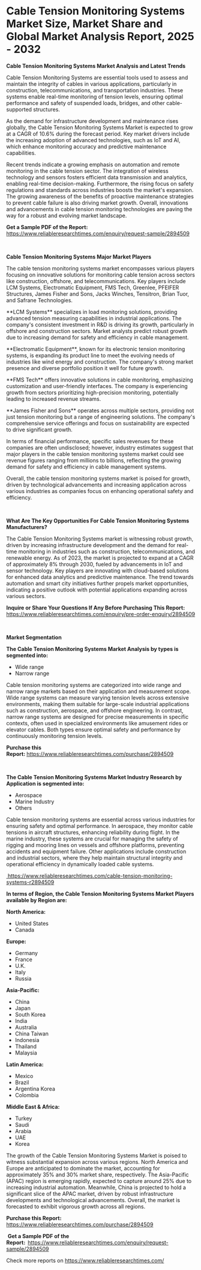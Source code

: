 <p><h1>Cable Tension Monitoring Systems Market Size, Market Share and Global Market Analysis Report, 2025 - 2032</h1></p><p><strong>Cable Tension Monitoring Systems Market Analysis and Latest Trends</strong></p>
<p><p>Cable Tension Monitoring Systems are essential tools used to assess and maintain the integrity of cables in various applications, particularly in construction, telecommunications, and transportation industries. These systems enable real-time monitoring of tension levels, ensuring optimal performance and safety of suspended loads, bridges, and other cable-supported structures. </p><p>As the demand for infrastructure development and maintenance rises globally, the Cable Tension Monitoring Systems Market is expected to grow at a CAGR of 10.6% during the forecast period. Key market drivers include the increasing adoption of advanced technologies, such as IoT and AI, which enhance monitoring accuracy and predictive maintenance capabilities.</p><p>Recent trends indicate a growing emphasis on automation and remote monitoring in the cable tension sector. The integration of wireless technology and sensors fosters efficient data transmission and analytics, enabling real-time decision-making. Furthermore, the rising focus on safety regulations and standards across industries boosts the market's expansion. The growing awareness of the benefits of proactive maintenance strategies to prevent cable failure is also driving market growth. Overall, innovations and advancements in cable tension monitoring technologies are paving the way for a robust and evolving market landscape.</p></p>
<p><strong>Get a Sample PDF of the Report:&nbsp;</strong> <a href="https://www.reliableresearchtimes.com/enquiry/request-sample/2894509?utm_campaign=2792&utm_medium=2&utm_source=Github&utm_content=ia&utm_term=15032025&utm_id=cable-tension-monitoring-systems">https://www.reliableresearchtimes.com/enquiry/request-sample/2894509</a></p>
<p>&nbsp;</p>
<p><strong>Cable Tension Monitoring Systems Major Market Players</strong></p>
<p><p>The cable tension monitoring systems market encompasses various players focusing on innovative solutions for monitoring cable tension across sectors like construction, offshore, and telecommunications. Key players include LCM Systems, Electromatic Equipment, FMS Tech, Greenlee, PFEIFER Structures, James Fisher and Sons, Jacks Winches, Tensitron, Brian Tuor, and Safrane Technologies.</p><p>**LCM Systems** specializes in load monitoring solutions, providing advanced tension measuring capabilities in industrial applications. The company's consistent investment in R&D is driving its growth, particularly in offshore and construction sectors. Market analysts predict robust growth due to increasing demand for safety and efficiency in cable management.</p><p>**Electromatic Equipment**, known for its electronic tension monitoring systems, is expanding its product line to meet the evolving needs of industries like wind energy and construction. The company's strong market presence and diverse portfolio position it well for future growth.</p><p>**FMS Tech** offers innovative solutions in cable monitoring, emphasizing customization and user-friendly interfaces. The company is experiencing growth from sectors prioritizing high-precision monitoring, potentially leading to increased revenue streams.</p><p>**James Fisher and Sons** operates across multiple sectors, providing not just tension monitoring but a range of engineering solutions. The company's comprehensive service offerings and focus on sustainability are expected to drive significant growth.</p><p>In terms of financial performance, specific sales revenues for these companies are often undisclosed; however, industry estimates suggest that major players in the cable tension monitoring systems market could see revenue figures ranging from millions to billions, reflecting the growing demand for safety and efficiency in cable management systems.</p><p>Overall, the cable tension monitoring systems market is poised for growth, driven by technological advancements and increasing application across various industries as companies focus on enhancing operational safety and efficiency.</p></p>
<p>&nbsp;</p>
<p><strong>What Are The Key Opportunities For Cable Tension Monitoring Systems Manufacturers?</strong></p>
<p><p>The Cable Tension Monitoring Systems market is witnessing robust growth, driven by increasing infrastructure development and the demand for real-time monitoring in industries such as construction, telecommunications, and renewable energy. As of 2023, the market is projected to expand at a CAGR of approximately 8% through 2030, fueled by advancements in IoT and sensor technology. Key players are innovating with cloud-based solutions for enhanced data analytics and predictive maintenance. The trend towards automation and smart city initiatives further propels market opportunities, indicating a positive outlook with potential applications expanding across various sectors.</p></p>
<p><strong>Inquire or Share Your Questions If Any Before Purchasing This Report:</strong> <a href="https://www.reliableresearchtimes.com/enquiry/pre-order-enquiry/2894509?utm_campaign=2792&utm_medium=2&utm_source=Github&utm_content=ia&utm_term=15032025&utm_id=cable-tension-monitoring-systems">https://www.reliableresearchtimes.com/enquiry/pre-order-enquiry/2894509</a></p>
<p>&nbsp;</p>
<p><strong>Market Segmentation</strong></p>
<p><strong>The Cable Tension Monitoring Systems Market Analysis by types is segmented into:</strong></p>
<p><ul><li>Wide range</li><li>Narrow range</li></ul></p>
<p><p>Cable tension monitoring systems are categorized into wide range and narrow range markets based on their application and measurement scope. Wide range systems can measure varying tension levels across extensive environments, making them suitable for large-scale industrial applications such as construction, aerospace, and offshore engineering. In contrast, narrow range systems are designed for precise measurements in specific contexts, often used in specialized environments like amusement rides or elevator cables. Both types ensure optimal safety and performance by continuously monitoring tension levels.</p></p>
<p><strong>Purchase this Report:&nbsp;</strong><a href="https://www.reliableresearchtimes.com/purchase/2894509?utm_campaign=2792&utm_medium=2&utm_source=Github&utm_content=ia&utm_term=15032025&utm_id=cable-tension-monitoring-systems">https://www.reliableresearchtimes.com/purchase/2894509</a></p>
<p>&nbsp;</p>
<p><strong>The Cable Tension Monitoring Systems Market Industry Research by Application is segmented into:</strong></p>
<p><ul><li>Aerospace</li><li>Marine Industry</li><li>Others</li></ul></p>
<p><p>Cable tension monitoring systems are essential across various industries for ensuring safety and optimal performance. In aerospace, they monitor cable tensions in aircraft structures, enhancing reliability during flight. In the marine industry, these systems are crucial for managing the safety of rigging and mooring lines on vessels and offshore platforms, preventing accidents and equipment failure. Other applications include construction and industrial sectors, where they help maintain structural integrity and operational efficiency in dynamically loaded cable systems.</p></p>
<p><a href="https://www.reliableresearchtimes.com/cable-tension-monitoring-systems-r2894509?utm_campaign=2792&utm_medium=2&utm_source=Github&utm_content=ia&utm_term=15032025&utm_id=cable-tension-monitoring-systems">&nbsp;https://www.reliableresearchtimes.com/cable-tension-monitoring-systems-r2894509</a></p>
<p><strong>In terms of Region, the Cable Tension Monitoring Systems Market Players available by Region are:</strong></p>
<p>
    <p> <strong> North America: </strong>
        <ul>
            <li>United States</li>
            <li>Canada</li>
        </ul>
        </p> 
    <p> <strong> Europe: </strong>
        <ul>
            <li>Germany</li>
            <li>France</li>
            <li>U.K.</li>
            <li>Italy</li>
            <li>Russia</li>
        </ul>
        </p> 
    <p> <strong> Asia-Pacific: </strong>
        <ul>
            <li>China</li>
            <li>Japan</li>
            <li>South Korea</li>
            <li>India</li>
            <li>Australia</li>
            <li>China Taiwan</li>
            <li>Indonesia</li>
            <li>Thailand</li>
            <li>Malaysia</li>
        </ul>
        </p> 
    <p> <strong> Latin America: </strong>
        <ul>
            <li>Mexico</li>
            <li>Brazil</li>
            <li>Argentina Korea</li>
            <li>Colombia</li>
        </ul>
        </p> 
    <p> <strong> Middle East & Africa: </strong>
        <ul>
            <li>Turkey</li>
            <li>Saudi</li>
            <li>Arabia</li>
            <li>UAE</li>
            <li>Korea</li>
        </ul>
    </p>
    </p>
<p><p>The growth of the Cable Tension Monitoring Systems Market is poised to witness substantial expansion across various regions. North America and Europe are anticipated to dominate the market, accounting for approximately 35% and 30% market share, respectively. The Asia-Pacific (APAC) region is emerging rapidly, expected to capture around 25% due to increasing industrial automation. Meanwhile, China is projected to hold a significant slice of the APAC market, driven by robust infrastructure developments and technological advancements. Overall, the market is forecasted to exhibit vigorous growth across all regions.</p></p>
<p><strong>Purchase this Report: </strong><a href="https://www.reliableresearchtimes.com/purchase/2894509?utm_campaign=2792&utm_medium=2&utm_source=Github&utm_content=ia&utm_term=15032025&utm_id=cable-tension-monitoring-systems">https://www.reliableresearchtimes.com/purchase/2894509</a></p>
<p>&nbsp;<strong>Get a Sample PDF of the Report:&nbsp;&nbsp;</strong><a href="https://www.reliableresearchtimes.com/enquiry/request-sample/2894509?utm_campaign=2792&utm_medium=2&utm_source=Github&utm_content=ia&utm_term=15032025&utm_id=cable-tension-monitoring-systems">https://www.reliableresearchtimes.com/enquiry/request-sample/2894509</a></p>
<p><strong></strong></p>
<p>Check more reports on <a href="https://www.reliableresearchtimes.com/?utm_campaign=2792&utm_medium=2&utm_source=Github&utm_content=ia&utm_term=15032025&utm_id=cable-tension-monitoring-systems">https://www.reliableresearchtimes.com/</a></p>